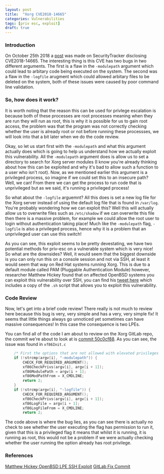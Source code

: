 ```yaml
---
layout: post
title:  "Xorg CVE2018-14665"
categories: Vulnerabilities
tags: [priv esc, exploit]
draft: true
---
```


### Introduction

On October 25th 2018 a [post](https://securitytracker.com/id/1041948) was made on SecurityTracker disclosing CVE2018-14665. The interesting thing is this CVE has two bugs in two different arguments. The first is a flaw in the `-modulepath` argument which could lead to arbitary code being executed on the system. The second was a flaw in the `-logfile` arugment which could allowed arbitary files to be deleted on the system, both of these issues were caused by poor command line validation.

### So, how does it work?

It is worth noting that the reason this can be used for privlege escalation is because both of these processes are root processes meaning when they are run they will run as root, this is why it is possible for us to gain root access, the problem was that the program was not correctly checking whether the user is already root or not before running these processses, we will look into that a bit later when we do the code review.

Okay, so let us start first with the `-modulepath` and what this argument actually does which is going to help us understand how we actually exploit this vulnerability. All the `-modulepath` argument does is allow us to set a directory to search for Xorg server modules (I know you're already thinking about how this can be exploited and why it's bad to allow such a function to a user who isn't root). Now, as we mentioned earlier this argument is a privileged process, so imagine if we could set this to an insecure path? Well, we can! From there we can get the process to run code that is unprivileged but as we said, it's running a privileged process!

So what about the `-logfile` arguemnt? All this does is set a new log file for the Xorg server instead of using the default log file that is found in `/var/log`. You're probably wondering how we can exploit this? Well this will actually allow us to overwrite files such as `/etc/shadow` if we can overwrite this file then there is a massive problem, for example we could allow the root user to login without authentication taking place! Much like the `-modulepath` flag, `-logfile` is also a privileged process, hence why it is a problem that an unprivileged user can use this switch!

As you can see, this exploit seems to be pretty devestating, we have two potential methods for priv-esc on a vulnerable system which is very nice! So what are the downsides? Well, it would seem that the biggest downside is you can only run this on a console session and not via SSH, at least it would seem that way on Red Hat systems running Xorg. This is due to a default module called PAM (Pluggable Authentication Module) however, researcher Matthew Hickey found that on affected OpenBSD systems you can exploit this vulnerability over SSH, you can find his [tweet here](https://twitter.com/hackerfantastic/status/1055568290112831490/) which includes a copy of the `.sh` script that allows you to exploit this vulnerability.


### Code Review

Now, let's get into a brief code review! There really is not much to review here because this bug is very, very simple and has a very, very simple fix! It seems that little things always go unnoticed yet sometimes can have massive consequences! In this case the consequence is two LPEs.

You can find all of the code I am about to review on the Xorg GitLab repo, the commit we're about to look at is [commit 50c0cf88](https://gitlab.freedesktop.org/xorg/xserver/commit/50c0cf885a6e91c0ea71fb49fa8f1b7c86fe330e). As you can see, the issue was found in `xf86Init.c`

```c
    /* First the options that are not allowed with elevated privileges */
    if (!strcmp(argv[i], "-modulepath")) {
        CHECK_FOR_REQUIRED_ARGUMENT();
        xf86CheckPrivs(argv[i], argv[i + 1]);
        xf86ModulePath = argv[i + 1];
        xf86ModPathFrom = X_CMDLINE;
        return 2;
    }
    if (!strcmp(argv[i], "-logfile")) {
        CHECK_FOR_REQUIRED_ARGUMENT();
        xf86CheckPrivs(argv[i], argv[i + 1]);
        xf86LogFile = argv[i + 1];
        xf86LogFileFrom = X_CMDLINE;
        return 2;
```

The code above is where the bug lies, as you can see there is actually no check to see whether the user executing the flag has permission to run it, given that this is a privileged flag it means that whilst it is running, it is running as root, this would not be a problem if we were actually checking whether the user running the option already has root privilege.


### References

[Matthew Hickey OpenBSD LPE SSH Exploit](https://twitter.com/hackerfantastic/status/1055568290112831490/)
[GitLab Fix Commit](https://gitlab.freedesktop.org/xorg/xserver/commit/50c0cf885a6e91c0ea71fb49fa8f1b7c86fe330e)
